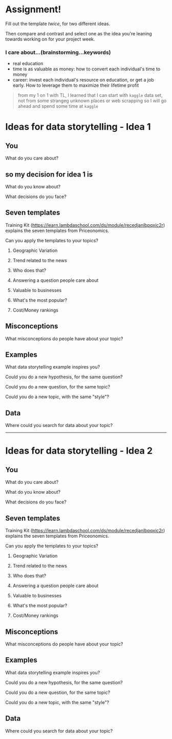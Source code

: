 # Assignment!

Fill out the template *twice*, for two different ideas.

Then compare and contrast and select one as the idea you're leaning towards
working on for your project week.

### I care about...(brainstorming...keywords)
- real education
- time is as valuable as money: how to convert each individual's time to money
- career: invest each individual's resource on education, or get a job early. How to leverage them to maximize their lifetime profit

> from my 1 on 1 with TL, I learned that I can start with `kaggle` data set, not from some strangeg unknown places or web scrapping 
> so I will go ahead and spend some time at `kaggle`


# Ideas for data storytelling - Idea 1

## You

What do you care about?


so my decision for idea 1 is
- 

What do you know about?


What decisions do you face?


## Seven templates

Training Kit (https://learn.lambdaschool.com/ds/module/recedjanlbpqxic2r) explains the seven templates from Priceonomics.

Can you apply the templates to your topics? 

1. Geographic Variation


2. Trend related to the news


3. Who does that?


4. Answering a question people care about


5. Valuable to businesses


6. What's the most popular?


7. Cost/Money rankings


## Misconceptions

What misconceptions do people have about your topic?


## Examples

What data storytelling example inspires you?


Could you do a new hypothesis, for the same question?


Could you do a new question, for the same topic?


Could you do a new topic, with the same "style"?


## Data

Where could you search for data about your topic?

---

# Ideas for data storytelling - Idea 2

## You

What do you care about?


What do you know about?


What decisions do you face?


## Seven templates

Training Kit (https://learn.lambdaschool.com/ds/module/recedjanlbpqxic2r) explains the seven templates from Priceonomics.

Can you apply the templates to your topics? 

1. Geographic Variation


2. Trend related to the news


3. Who does that?


4. Answering a question people care about


5. Valuable to businesses


6. What's the most popular?


7. Cost/Money rankings


## Misconceptions

What misconceptions do people have about your topic?


## Examples

What data storytelling example inspires you?


Could you do a new hypothesis, for the same question?


Could you do a new question, for the same topic?


Could you do a new topic, with the same "style"?


## Data

Where could you search for data about your topic?
